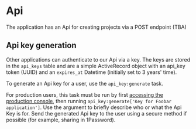 # Api

The application has an Api for creating projects via a POST endpoint (TBA)

## Api key generation

Other applications can authenticate to our Api via a key. The keys are stored
in the `api_keys` table and are a simple ActiveRecord object with an api_key 
token (UUID) and an `expires_at` Datetime (initially set to 3 years' time).

To generate an Api key for a user, use the `api_key:generate` task.

For production users, this task must be run by first
[accessing the production console](console-and-logs.md), then running 
`api_key:generate['Key for Foobar application']`. Use the argument to briefly
describe who or what the Api Key is for. Send the generated Api key to the user
using a secure method if possible (for example, sharing in 1Password).
